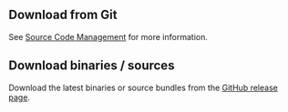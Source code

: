 <head>
  <title>Download</title>
</head>

## Download from Git

See [Source Code Management](scm.html) for more information.

## Download binaries / sources

Download the latest binaries or source bundles from the [GitHub release page](https://github.com/robtimus/servlet-utils/releases).
